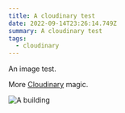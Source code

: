 ```yaml
---
title: A cloudinary test
date: 2022-09-14T23:26:14.749Z
summary: A cloudinary test
tags:
  - cloudinary
---
```

An image test. 

More [Cloudinary](https://cloudinary.com) magic.

![A building](https://applegate-paul.mo.cloudinary.net/https://storage.googleapis.com/cloudinarymedia/images/big-building.jpg)